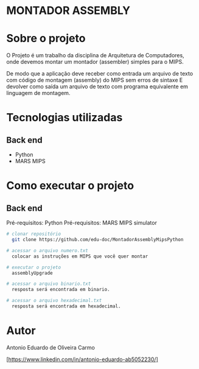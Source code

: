 # MONTADOR ASSEMBLY

# Sobre o projeto

O Projeto é um trabalho da disciplina de Arquitetura de Computadores, onde devemos montar um montador (assembler) simples para o MIPS.

De modo que a aplicação deve receber como entrada um arquivo de texto com código de montagem (assembly) do MIPS sem erros de sintaxe 
E devolver como saída um arquivo de texto com programa equivalente em linguagem de montagem.

# Tecnologias utilizadas
## Back end
- Python
- MARS MIPS

# Como executar o projeto

## Back end
Pré-requisitos: Python
Pré-requisitos: MARS MIPS simulator

```bash
# clonar repositório
  git clone https://github.com/edu-doc/MontadorAssemblyMipsPython

# acessar o arquivo numero.txt
  colocar as instruções em MIPS que você quer montar

# executar o projeto
  assemblyUpgrade

# acessar o arquivo binario.txt
  resposta será encontrada em binario.

# acessar o arquivo hexadecimal.txt
  resposta será encontrada em hexadecimal.
```

# Autor

Antonio Eduardo de Oliveira Carmo

[https://www.linkedin.com/in/antonio-eduardo-ab5052230/]

